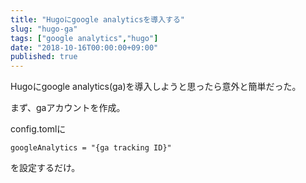 ```yaml
---
title: "Hugoにgoogle analyticsを導入する"
slug: "hugo-ga"
tags: ["google analytics","hugo"]
date: "2018-10-16T00:00:00+09:00"
published: true
---
```

Hugoにgoogle analytics(ga)を導入しようと思ったら意外と簡単だった。

まず、gaアカウントを作成。

config.tomlに

```
googleAnalytics = "{ga tracking ID}"
```

を設定するだけ。
